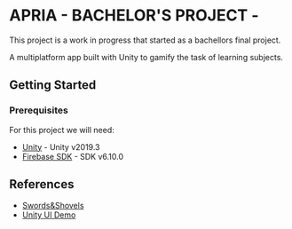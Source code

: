 # APRIA - BACHELOR'S PROJECT -

This project is a work in progress that started as a bachellors final project.

A multiplatform app built with Unity to gamify the task of learning subjects.

## Getting Started

### Prerequisites

For this project we will need:

* [Unity](https://unity.com/) - Unity v2019.3
* [Firebase SDK](https://firebase.google.com/docs/unity/setup) - SDK v6.10.0

## References

* [Swords&Shovels](https://learn.unity.com/project/swords-and-shovels-game-managers-loads-and-the-game-loop?language=en)
* [Unity UI Demo](https://assetstore.unity.com/packages/essentials/unity-samples-ui-25468)

